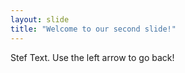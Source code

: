 ```yaml
---
layout: slide
title: "Welcome to our second slide!"
---
```

Stef Text.
Use the left arrow to go back!
